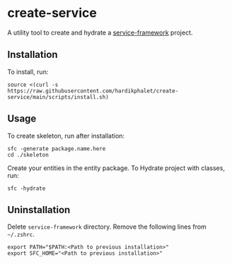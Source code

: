 # create-service

A utility tool to create and hydrate a [service-framework](https://github.com/ironman19933/service-framework) project.

## Installation

To install, run: 

```shell
source <(curl -s https://raw.githubusercontent.com/hardikphalet/create-service/main/scripts/install.sh)
```

## Usage

To create skeleton, run after installation:

```shell
sfc -generate package.name.here
cd ./skeleton
```

Create your entities in the entity package. To Hydrate project with classes, run:

```shell
sfc -hydrate
```

## Uninstallation

Delete ```service-framework``` directory. Remove the following lines from ```~/.zshrc```.
```shell
export PATH="$PATH:<Path to previous installation>"
export SFC_HOME="<Path to previous installation>"
```